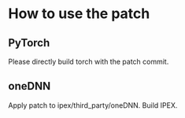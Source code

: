 # How to use the patch
## PyTorch
Please directly build torch with the patch commit.
## oneDNN
Apply patch to ipex/third_party/oneDNN. Build IPEX.
